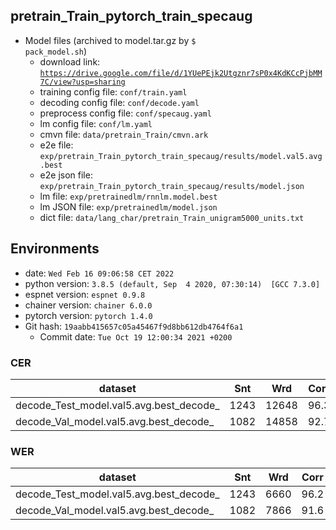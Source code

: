 ## pretrain_Train_pytorch_train_specaug

* Model files (archived to model.tar.gz by <code>$ pack_model.sh</code>)
  - download link: <code>https://drive.google.com/file/d/1YUePEjk2Utgznr7sP0x4KdKCcPjbMM7C/view?usp=sharing</code>
  - training config file: <code>conf/train.yaml</code>
  - decoding config file: <code>conf/decode.yaml</code>
  - preprocess config file: <code>conf/specaug.yaml</code>
  - lm config file: <code>conf/lm.yaml</code> 
  - cmvn file: <code>data/pretrain_Train/cmvn.ark</code>
  - e2e file: <code>exp/pretrain_Train_pytorch_train_specaug/results/model.val5.avg.best</code>
  - e2e json file: <code>exp/pretrain_Train_pytorch_train_specaug/results/model.json</code>
  - lm file: <code>exp/pretrainedlm/rnnlm.model.best</code>
  - lm JSON file: <code>exp/pretrainedlm/model.json</code>
  - dict file: <code>data/lang_char/pretrain_Train_unigram5000_units.txt</code>


## Environments
- date: `Wed Feb 16 09:06:58 CET 2022`
- python version: `3.8.5 (default, Sep  4 2020, 07:30:14)  [GCC 7.3.0]`
- espnet version: `espnet 0.9.8`
- chainer version: `chainer 6.0.0`
- pytorch version: `pytorch 1.4.0`
- Git hash: `19aabb415657c05a45467f9d8bb612db4764f6a1`
  - Commit date: `Tue Oct 19 12:00:34 2021 +0200`


### CER

|dataset|Snt|Wrd|Corr|Sub|Del|Ins|Err|S.Err|
|---|---|---|---|---|---|---|---|---|
|decode_Test_model.val5.avg.best_decode_|1243|12648|96.3|1.6|2.1|0.2|3.9|15.8| 
|decode_Val_model.val5.avg.best_decode_|1082|14858|92.7|3.2|4.1|0.9|8.2|38.2|

### WER

|dataset|Snt|Wrd|Corr|Sub|Del|Ins|Err|S.Err|
|---|---|---|---|---|---|---|---|---|
|decode_Test_model.val5.avg.best_decode_|1243|6660|96.2|2.1|1.7|0.4|4.2|15.7|
|decode_Val_model.val5.avg.best_decode_|1082|7866|91.6|4.7|3.7|1.0|9.4|38.2|
